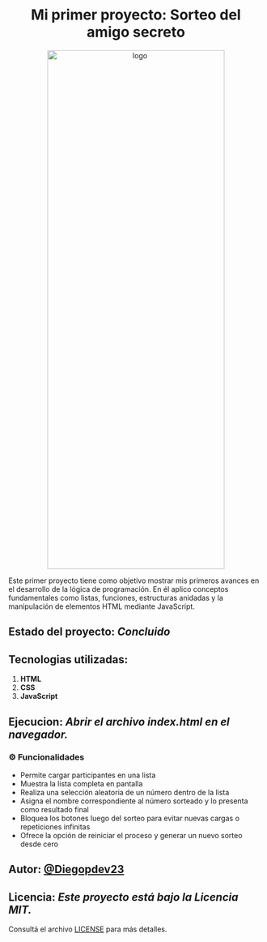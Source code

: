 <h1 align="center">Mi primer proyecto: Sorteo del amigo secreto</h1>
<div align="center">
<img width="350" height="1024" alt="logo" src="https://github.com/user-attachments/assets/948dfc64-6e27-4a90-930d-366331f49021" />
</div> 
<p>Este primer proyecto tiene como objetivo mostrar mis primeros avances en el desarrollo de la lógica de programación. En él aplico conceptos fundamentales como listas, funciones, estructuras anidadas y la manipulación de elementos HTML mediante JavaScript.</p>

## Estado del proyecto: *Concluido*
## Tecnologias utilizadas:
1. **HTML**
2. **CSS**
3. **JavaScript**

## Ejecucion:  *Abrir el archivo index.html en el navegador.*
### ⚙️ Funcionalidades

- Permite cargar participantes en una lista  
- Muestra la lista completa en pantalla  
- Realiza una selección aleatoria de un número dentro de la lista  
- Asigna el nombre correspondiente al número sorteado y lo presenta como resultado final  
- Bloquea los botones luego del sorteo para evitar nuevas cargas o repeticiones infinitas  
- Ofrece la opción de reiniciar el proceso y generar un nuevo sorteo desde cero  


## Autor: [@Diegopdev23](https://github.com/Diegopdev23)
## Licencia: *Este proyecto está bajo la Licencia MIT.*  
Consultá el archivo [LICENSE](./LICENSE) para más detalles.

